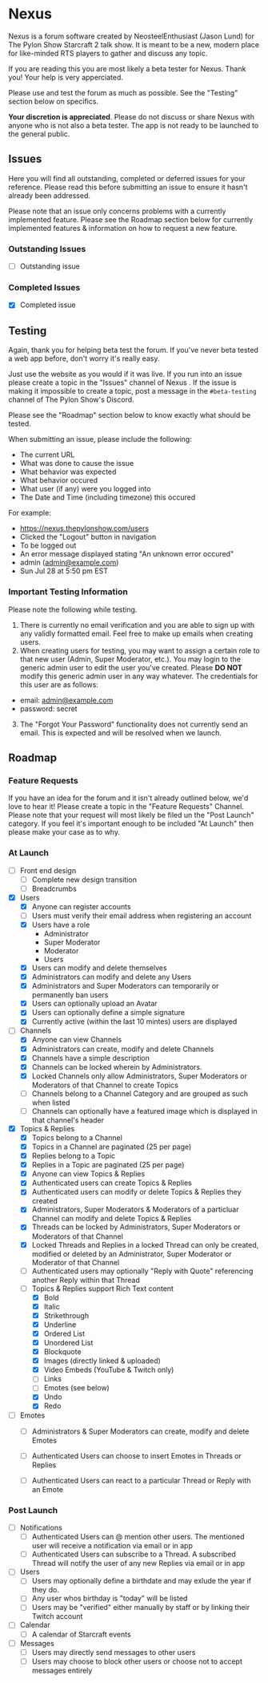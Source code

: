 # Nexus

Nexus is a forum software created by NeosteelEnthusiast (Jason Lund) for The Pylon Show Starcraft 2 talk show. It is meant to be a new, modern place for like-minded RTS players to gather and discuss any topic.

If you are reading this you are most likely a beta tester for Nexus. Thank you! Your help is very apperciated.

Please use and test the forum as much as possible. See the "Testing" section below on specifics.

**Your discretion is appreciated**. Please do not discuss or share Nexus with anyone who is not also a beta tester. The app is not ready to be launched to the general public.

## Issues

Here you will find all outstanding, completed or deferred issues for your reference. Please read this before submitting an issue to ensure it hasn't already been addressed.

Please note that an issue only concerns problems with a currently implemented feature. Please see the Roadmap section below for currently implemented features & information on how to request a new feature.

### Outstanding Issues

- [ ] Outstanding issue

### Completed Issues

- [x] Completed issue

## Testing

Again, thank you for helping beta test the forum. If you've never beta tested a web app before, don't worry it's really easy.

Just use the website as you would if it was live. If you run into an issue please create a topic in the "Issues" channel of Nexus . If the issue is making it impossible to create a topic, post a message in the ```#beta-testing``` channel of The Pylon Show's Discord.

Please see the "Roadmap" section below to know exactly what should be tested.

When submitting an issue, please include the following:

- The current URL
- What was done to cause the issue
- What behavior was expected
- What behavior occured
- What user (if any) were you logged into
- The Date and Time (including timezone) this occured

For example:
- https://nexus.thepylonshow.com/users
- Clicked the "Logout" button in navigation
- To be logged out
- An error message displayed stating "An unknown error occured"
- admin (admin@example.com)
- Sun Jul 28 at 5:50 pm EST

### Important Testing Information

Please note the following while testing.

1. There is currently no email verification and you are able to sign up with any validly formatted email. Feel free to make up emails when creating users.
2. When creating users for testing, you may want to assign a certain role to that new user (Admin, Super Moderator, etc.). You may login to the generic admin user to edit the user you've created. Please **DO NOT** modify this generic admin user in any way whatever. The credentials for this user are as follows:
 - email: admin@example.com
 - password: secret
3. The "Forgot Your Password" functionality does not currently send an email. This is expected and will be resolved when we launch.

## Roadmap

### Feature Requests

If you have an idea for the forum and it isn't already outlined below, we'd love to hear it! Please create a topic in the "Feature Requests" Channel. Please note that your request will most likely be filed un the "Post Launch" category. If you feel it's important enough to be included "At Launch" then please make your case as to why.

### At Launch

- [ ] Front end design
  - [ ] Complete new design transition
  - [ ] Breadcrumbs
- [x] Users
  - [x] Anyone can register accounts
  - [ ] Users must verify their email address when registering an account
  - [x] Users have a role
      - Administrator
      - Super Moderator
      - Moderator
      - Users
  - [x] Users can modify and delete themselves
  - [x] Administrators can modify and delete any Users
  - [x] Administrators and Super Moderators can temporarily or permanently ban users
  - [x] Users can optionally upload an Avatar
  - [x] Users can optionally define a simple signature
  - [x] Currently active (within the last 10 mintes) users are displayed
- [ ] Channels
  - [x] Anyone can view Channels
  - [x] Administrators can create, modify and delete Channels
  - [x] Channels have a simple description
  - [x] Channels can be locked wherein by Administrators.
  - [x] Locked Channels only allow Administrators, Super Moderators or Moderators of that Channel to create Topics
  - [ ] Channels belong to a Channel Category and are grouped as such when listed
  - [ ] Channels can optionally have a featured image which is displayed in that channel's header
- [x] Topics & Replies
  - [x] Topics belong to a Channel
  - [x] Topics in a Channel are paginated (25 per page)
  - [x] Replies belong to a Topic
  - [x] Replies in a Topic are paginated (25 per page)
  - [x] Anyone can view Topics & Replies
  - [x] Authenticated users can create Topics & Replies
  - [x] Authenticated users can modify or delete Topics & Replies they created
  - [x] Administrators, Super Moderators & Moderators of a particluar Channel can modify and delete Topics & Replies
  - [x] Threads can be locked by Administrators, Super Moderators or Moderators of that Channel
  - [x] Locked Threads and Replies in a locked Thread can only be created, modified or deleted by an Administrator, Super Moderator or Moderator of that Channel
  - [ ] Authenticated users may optionally "Reply with Quote" referencing another Reply within that Thread
  - [ ] Topics & Replies support Rich Text content
    - [x] Bold
    - [x] Italic
    - [x] Strikethrough
    - [x] Underline
    - [x] Ordered List
    - [x] Unordered List
    - [x] Blockquote
    - [x] Images (directly linked & uploaded)
    - [x] Video Embeds (YouTube & Twitch only)
    - [ ] Links
    - [ ] Emotes (see below)
    - [x] Undo
    - [x] Redo
- [ ] Emotes
  - [ ] Administrators & Super Moderators can create, modify and delete Emotes
  - [ ] Authenticated Users can choose to insert Emotes in Threads or Replies
  - [ ] Authenticated Users can react to a particular Thread or Reply with an Emote
  
  
### Post Launch
- [ ] Notifications
  - [ ] Authenticated Users can @ mention other users. The mentioned user will receive a notification via email or in app
  - [ ] Authenticated Users can subscribe to a Thread. A subscribed Thread will notify the user of any new Replies via email or in app
- [ ] Users
  - [ ] Users may optionally define a birthdate and may exlude the year if they do.
  - [ ] Any user whos birthday is "today" will be listed
  - [ ] Users may be "verified" either manually by staff or by linking their Twitch account
- [ ] Calendar
  - [ ] A calendar of Starcraft events
- [ ] Messages
  - [ ] Users may directly send messages to other users
  - [ ] Users may choose to block other users or choose not to accept messages entirely
